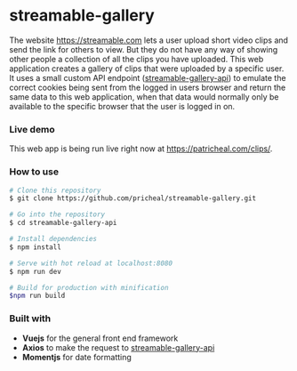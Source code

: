 # streamable-gallery

The website https://streamable.com lets a user upload short video clips and send the link for others to view. But they do not have any way of showing other people a collection of all the clips you have uploaded. This web application creates a gallery of clips that were uploaded by a specific user. It uses a small custom API endpoint ([streamable-gallery-api](https://github.com/pricheal/streamable-gallery-api)) to emulate the correct cookies being sent from the logged in users browser and return the same data to this web application, when that data would normally only be available to the specific browser that the user is logged in on.

### Live demo

This web app is being run live right now at https://patricheal.com/clips/.

### How to use

```bash
# Clone this repository
$ git clone https://github.com/pricheal/streamable-gallery.git

# Go into the repository
$ cd streamable-gallery-api

# Install dependencies
$ npm install

# Serve with hot reload at localhost:8080
$ npm run dev

# Build for production with minification
$npm run build
```

### Built with

* **Vuejs** for the general front end framework
* **Axios** to make the request to [streamable-gallery-api](https://github.com/pricheal/streamable-gallery-api)
* **Momentjs** for date formatting

